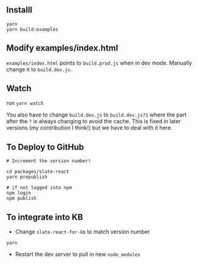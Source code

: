 ## Installl

```
yarn
yarn build:examples
```

## Modify examples/index.html

`examples/index.html` points to `build.prod.js` when in dev mode. Manually change it to `build.dev.js`.


## Watch

run `yarn watch`

You also have to change `build.dev.js` to `build.dev.js?1` where the part after the `?` is always changing to avoid the cache. This is fixed in later versions (my contribution I think!) but we have to deal with it here.



## To Deploy to GitHub

```
# Increment the version number!

cd packages/slate-react
yarn prepublish

# if not logged into npm
npm login
npm publish
```


## To integrate into KB

- Change `slate-react-for-kb` to match version number

```
yarn
```

- Restart the dev server to pull in new `node_modules`

